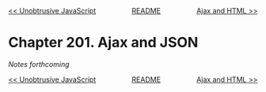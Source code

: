 <div>
<div style='float: left'><a href='ch200-unobtrusive-javascript.md'>&lt;&lt; Unobtrusive JavaScript</a></div>
<div style='float: right'><a href='ch202-ajax-and-html.md'>Ajax and HTML &gt;&gt;</a></div>
<div style='float: inline-auto;text-align:center'><a href='README.md'>README</a></div>
<div style="clear: both"></div>
</div>

# Chapter 201. Ajax and JSON

*Notes forthcoming*

<div>
<div style='float: left'><a href='ch200-unobtrusive-javascript.md'>&lt;&lt; Unobtrusive JavaScript</a></div>
<div style='float: right'><a href='ch202-ajax-and-html.md'>Ajax and HTML &gt;&gt;</a></div>
<div style='float: inline-auto;text-align:center'><a href='README.md'>README</a></div>
<div style="clear: both"></div>
</div>